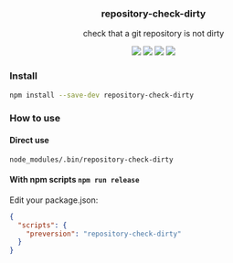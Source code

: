 <h3 align="center">
  repository-check-dirty
</h3>

<p align="center">
  check that a git repository is not dirty
</p>

<p align="center">
  <a href="https://npmjs.org/package/repository-check-dirty"><img src="https://img.shields.io/npm/v/repository-check-dirty.svg?style=flat-square"></a>
  <a href="https://npmjs.org/package/repository-check-dirty"><img src="https://img.shields.io/npm/dw/repository-check-dirty.svg?style=flat-square"></a>
  <a href="https://npmjs.org/package/repository-check-dirty"><img src="https://img.shields.io/node/v/repository-check-dirty.svg?style=flat-square"></a>
  <a href="https://npmjs.org/package/repository-check-dirty"><img src="https://img.shields.io/npm/types/repository-check-dirty.svg?style=flat-square"></a>
</p>

### Install

```sh
npm install --save-dev repository-check-dirty
```

### How to use

#### Direct use

```
node_modules/.bin/repository-check-dirty
```

#### With npm scripts `npm run release`

Edit your package.json:

```json
{
  "scripts": {
    "preversion": "repository-check-dirty"
  }
}
```
